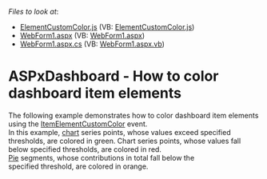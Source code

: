 <!-- default file list -->
*Files to look at*:

* [ElementCustomColor.js](./CS/ASPxDashboard_ElementCustomColor/Scripts/ElementCustomColor.js) (VB: [ElementCustomColor.js](./VB/ASPxDashboard_ElementCustomColor/Scripts/ElementCustomColor.js))
* [WebForm1.aspx](./CS/ASPxDashboard_ElementCustomColor/WebForm1.aspx) (VB: [WebForm1.aspx](./VB/ASPxDashboard_ElementCustomColor/WebForm1.aspx))
* [WebForm1.aspx.cs](./CS/ASPxDashboard_ElementCustomColor/WebForm1.aspx.cs) (VB: [WebForm1.aspx.vb](./VB/ASPxDashboard_ElementCustomColor/WebForm1.aspx.vb))
<!-- default file list end -->
# ASPxDashboard - How to color dashboard item elements


The following example demonstrates how to color dashboard item elements using the <a href="https://documentation.devexpress.com/#Dashboard/DevExpressDashboardWebScriptsASPxClientDashboard_ItemElementCustomColortopic">ItemElementCustomColor</a> event.<br>In this example, <a href="https://documentation.devexpress.com/#Dashboard/CustomDocument117159">chart</a> series points, whose values exceed specified thresholds, are colored in green. Chart series points, whose values fall below specified thresholds, are colored in red.<br><a href="https://documentation.devexpress.com/#Dashboard/CustomDocument117162">Pie</a> segments, whose contributions in total fall below the specified threshold, are colored in orange.

<br/>


